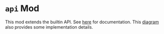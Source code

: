 # `api` Mod
This mod extends the builtin API. See [here](../../../docs/API.md) for documentation. This [diagram](diagram.drawio) also provides some implementation details.
